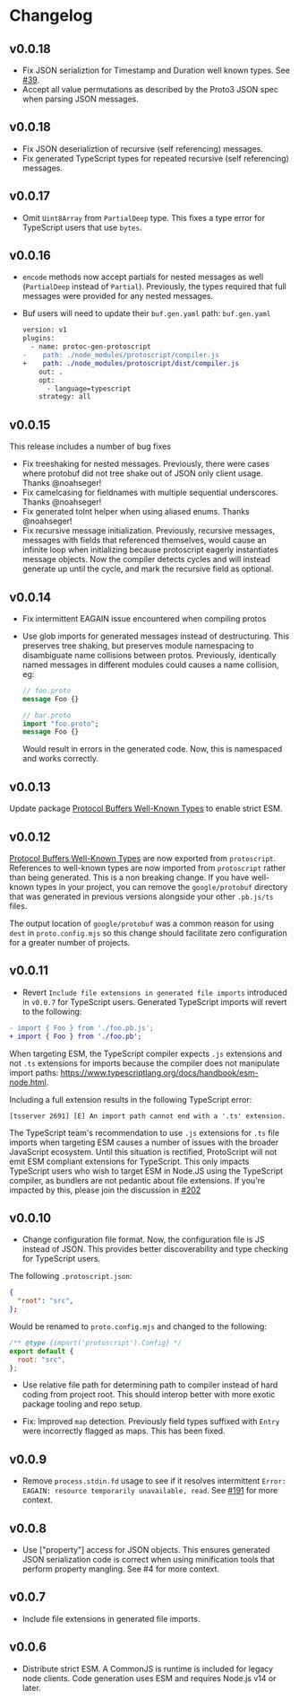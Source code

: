 # Changelog

## v0.0.18

- Fix JSON serializtion for Timestamp and Duration well known types. See [#39](https://github.com/tatethurston/ProtoScript/issues/39).
- Accept all value permutations as described by the Proto3 JSON spec when parsing JSON messages.

## v0.0.18

- Fix JSON deserializtion of recursive (self referencing) messages.
- Fix generated TypeScript types for repeated recursive (self referencing) messages.

## v0.0.17

- Omit `Uint8Array` from `PartialDeep` type. This fixes a type error for TypeScript users that use `bytes`.

## v0.0.16

- `encode` methods now accept partials for nested messages as well (`PartialDeep` instead of `Partial`). Previously, the types required that full messages were provided for any nested messages.
- Buf users will need to update their `buf.gen.yaml` path:
  `buf.gen.yaml`

  ```diff
  version: v1
  plugins:
    - name: protoc-gen-protoscript
  -    path: ./node_modules/protoscript/compiler.js
  +    path: ./node_modules/protoscript/dist/compiler.js
      out: .
      opt:
        - language=typescript
      strategy: all
  ```

## v0.0.15

This release includes a number of bug fixes

- Fix treeshaking for nested messages. Previously, there were cases where protobuf did not tree shake out of JSON only client usage. Thanks @noahseger!
- Fix camelcasing for fieldnames with multiple sequential underscores. Thanks @noahseger!
- Fix generated toInt helper when using aliased enums. Thanks @noahseger!
- Fix recursive message initialization. Previously, recursive messages, messages with fields that referenced themselves, would cause an infinite loop when initializing because protoscript eagerly instantiates message objects. Now the compiler detects cycles and will instead generate up until the cycle, and mark the recursive field as optional.

## v0.0.14

- Fix intermittent EAGAIN issue encountered when compiling protos

- Use glob imports for generated messages instead of destructuring. This preserves tree shaking, but preserves module namespacing to disambiguate name collisions between protos. Previously, identically named messages in different modules could causes a name collision, eg:

  ```proto
  // foo.proto
  message Foo {}
  ```

  ```proto
  // bar.proto
  import "foo.proto";
  message Foo {}
  ```

  Would result in errors in the generated code. Now, this is namespaced and works correctly.

## v0.0.13

Update package [Protocol Buffers Well-Known Types](https://developers.google.com/protocol-buffers/docs/reference/google.protobuf) to enable strict ESM.

## v0.0.12

[Protocol Buffers Well-Known Types](https://developers.google.com/protocol-buffers/docs/reference/google.protobuf) are now exported from `protoscript`. References to well-known types are now imported from `protoscript` rather than being generated. This is a non breaking change. If you have well-known types in your project, you can remove the `google/protobuf` directory that was generated in previous versions alongside your other `.pb.js/ts` files.

The output location of `google/protobuf` was a common reason for using `dest` in `proto.config.mjs` so this change should facilitate zero configuration for a greater number of projects.

## v0.0.11

- Revert `Include file extensions in generated file imports` introduced in `v0.0.7` for TypeScript users. Generated TypeScript imports will revert to the following:

```diff
- import { Foo } from './foo.pb.js';
+ import { Foo } from './foo.pb';
```

When targeting ESM, the TypeScript compiler expects `.js` extensions and not `.ts` extensions for imports because the compiler does not manipulate import paths: https://www.typescriptlang.org/docs/handbook/esm-node.html.

Including a full extension results in the following TypeScript error:

```
[tsserver 2691] [E] An import path cannot end with a '.ts' extension.
```

The TypeScript team's recommendation to use `.js` extensions for `.ts` file imports when targeting ESM causes a number of issues with the broader JavaScript ecosystem. Until this situation is rectified, ProtoScript will not emit ESM compliant extensions for TypeScript. This only impacts TypeScript users who wish to target ESM in Node.JS using the TypeScript compiler, as bundlers are not pedantic about file extensions. If you're impacted by this, please join the discussion in [#202](https://github.com/tatethurston/TwirpScript/issues/202.)

## v0.0.10

- Change configuration file format. Now, the configuration file is JS instead of JSON. This provides better discoverability and type checking for TypeScript users.

The following `.protoscript.json`:

```json
{
  "root": "src",
};
```

Would be renamed to `proto.config.mjs` and changed to the following:

```js
/** @type {import('protoscript').Config} */
export default {
  root: "src",
};
```

- Use relative file path for determining path to compiler instead of hard coding from project root. This should interop better with more exotic package tooling and repo setup.

- Fix: Improved `map` detection. Previously field types suffixed with `Entry` were incorrectly flagged as maps. This has been fixed.

## v0.0.9

- Remove `process.stdin.fd` usage to see if it resolves intermittent `Error: EAGAIN: resource temporarily unavailable, read`. See [#191](https://github.com/tatethurston/TwirpScript/issues/191) for more context.

## v0.0.8

- Use ["property"] access for JSON objects. This ensures generated JSON serialization code is correct when using minification tools that perform property mangling. See #4 for more context.

## v0.0.7

- Include file extensions in generated file imports.

## v0.0.6

- Distribute strict ESM. A CommonJS is runtime is included for legacy node clients. Code generation uses ESM and requires Node.js v14 or later.
